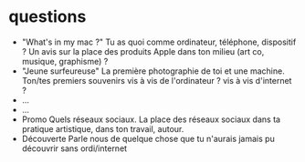 # questions

* "What's in my mac ?"
Tu as quoi comme ordinateur, téléphone, dispositif ? Un avis sur la place des produits Apple dans ton milieu (art co, musique, graphisme) ?
* "Jeune surfeureuse"
La première photographie de toi et une machine. Ton/tes premiers souvenirs vis à vis de l'ordinateur ? vis à vis d'internet ?
* ...
* ...
* Promo
Quels réseaux sociaux. La place des réseaux sociaux dans ta pratique artistique, dans ton travail, autour.
* Découverte
Parle nous de quelque chose que tu n'aurais jamais pu découvrir sans ordi/internet
